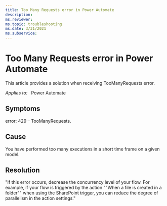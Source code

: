 ```yaml
---
title: Too Many Requests error in Power Automate
description: 
ms.reviewer: 
ms.topic: troubleshooting
ms.date: 3/31/2021
ms.subservice:
---
```


# Too Many Requests error in Power Automate

This article provides a solution when receiving TooManyRequests error.

_Applies to:_ &nbsp; Power Automate


## Symptoms

error: 429 – TooManyRequests.

## Cause

You have performed too many executions in a short time frame on a given model.

## Resolution

"If this error occurs, decrease the concurrency level of your flow. 
For example, if your flow is triggered by the action ""When a file is created in a folder"" when using the SharePoint trigger, you can reduce the degree of parallelism in the action settings."


